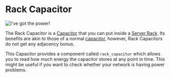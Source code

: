 # Rack Capacitor

![I've got the power!](item:computronics:computronics.ocParts@10)

The Rack Capacitor is a [Capacitor](/%LANGUAGE%/block/capacitor.md) that you can put inside a [Server Rack](/%LANGUAGE%/block/rack.md). Its benefits are akin to those of a normal [capacitor](/%LANGUAGE%/block/capacitor.md), however, Rack Capacitors do not get any adjacency bonus.

This Capacitor provides a component called `rack_capacitor` which allows you to read how much energy the capacitor stores at any point in time. This might be useful if you want to check whether your network is having power problems.
